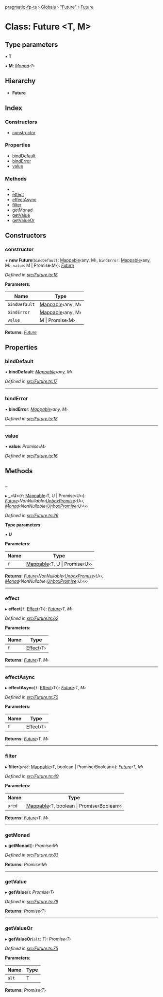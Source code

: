 [pragmatic-fp-ts](../README.md) › [Globals](../globals.md) › ["Future"](../modules/_future_.md) › [Future](_future_.future.md)

# Class: Future <**T, M**>

## Type parameters

▪ **T**

▪ **M**: *[Monad](_types_.monad.md)‹T›*

## Hierarchy

* **Future**

## Index

### Constructors

* [constructor](_future_.future.md#constructor)

### Properties

* [bindDefault](_future_.future.md#binddefault)
* [bindError](_future_.future.md#binderror)
* [value](_future_.future.md#value)

### Methods

* [_](_future_.future.md#_)
* [effect](_future_.future.md#effect)
* [effectAsync](_future_.future.md#effectasync)
* [filter](_future_.future.md#filter)
* [getMonad](_future_.future.md#getmonad)
* [getValue](_future_.future.md#getvalue)
* [getValueOr](_future_.future.md#getvalueor)

## Constructors

###  constructor

\+ **new Future**(`bindDefault`: [Mappable](../modules/_types_.md#mappable)‹any, M›, `bindError`: [Mappable](../modules/_types_.md#mappable)‹any, M›, `value`: M | Promise‹M›): *[Future](_future_.future.md)*

*Defined in [src/Future.ts:18](https://github.com/hermann-p/pragmatic-fp-ts/blob/d79a7fd/src/Future.ts#L18)*

**Parameters:**

Name | Type |
------ | ------ |
`bindDefault` | [Mappable](../modules/_types_.md#mappable)‹any, M› |
`bindError` | [Mappable](../modules/_types_.md#mappable)‹any, M› |
`value` | M &#124; Promise‹M› |

**Returns:** *[Future](_future_.future.md)*

## Properties

###  bindDefault

• **bindDefault**: *[Mappable](../modules/_types_.md#mappable)‹any, M›*

*Defined in [src/Future.ts:17](https://github.com/hermann-p/pragmatic-fp-ts/blob/d79a7fd/src/Future.ts#L17)*

___

###  bindError

• **bindError**: *[Mappable](../modules/_types_.md#mappable)‹any, M›*

*Defined in [src/Future.ts:18](https://github.com/hermann-p/pragmatic-fp-ts/blob/d79a7fd/src/Future.ts#L18)*

___

###  value

• **value**: *Promise‹M›*

*Defined in [src/Future.ts:16](https://github.com/hermann-p/pragmatic-fp-ts/blob/d79a7fd/src/Future.ts#L16)*

## Methods

###  _

▸ **_**<**U**>(`f`: [Mappable](../modules/_types_.md#mappable)‹T, U | Promise‹U››): *[Future](_future_.future.md)‹NonNullable‹[UnboxPromise](../modules/_types_.md#unboxpromise)‹U››, [Monad](_types_.monad.md)‹NonNullable‹[UnboxPromise](../modules/_types_.md#unboxpromise)‹U››››*

*Defined in [src/Future.ts:26](https://github.com/hermann-p/pragmatic-fp-ts/blob/d79a7fd/src/Future.ts#L26)*

**Type parameters:**

▪ **U**

**Parameters:**

Name | Type |
------ | ------ |
`f` | [Mappable](../modules/_types_.md#mappable)‹T, U &#124; Promise‹U›› |

**Returns:** *[Future](_future_.future.md)‹NonNullable‹[UnboxPromise](../modules/_types_.md#unboxpromise)‹U››, [Monad](_types_.monad.md)‹NonNullable‹[UnboxPromise](../modules/_types_.md#unboxpromise)‹U››››*

___

###  effect

▸ **effect**(`f`: [Effect](../modules/_types_.md#effect)‹T›): *[Future](_future_.future.md)‹T, M›*

*Defined in [src/Future.ts:62](https://github.com/hermann-p/pragmatic-fp-ts/blob/d79a7fd/src/Future.ts#L62)*

**Parameters:**

Name | Type |
------ | ------ |
`f` | [Effect](../modules/_types_.md#effect)‹T› |

**Returns:** *[Future](_future_.future.md)‹T, M›*

___

###  effectAsync

▸ **effectAsync**(`f`: [Effect](../modules/_types_.md#effect)‹T›): *[Future](_future_.future.md)‹T, M›*

*Defined in [src/Future.ts:70](https://github.com/hermann-p/pragmatic-fp-ts/blob/d79a7fd/src/Future.ts#L70)*

**Parameters:**

Name | Type |
------ | ------ |
`f` | [Effect](../modules/_types_.md#effect)‹T› |

**Returns:** *[Future](_future_.future.md)‹T, M›*

___

###  filter

▸ **filter**(`pred`: [Mappable](../modules/_types_.md#mappable)‹T, boolean | Promise‹Boolean››): *[Future](_future_.future.md)‹T, M›*

*Defined in [src/Future.ts:49](https://github.com/hermann-p/pragmatic-fp-ts/blob/d79a7fd/src/Future.ts#L49)*

**Parameters:**

Name | Type |
------ | ------ |
`pred` | [Mappable](../modules/_types_.md#mappable)‹T, boolean &#124; Promise‹Boolean›› |

**Returns:** *[Future](_future_.future.md)‹T, M›*

___

###  getMonad

▸ **getMonad**(): *Promise‹M›*

*Defined in [src/Future.ts:83](https://github.com/hermann-p/pragmatic-fp-ts/blob/d79a7fd/src/Future.ts#L83)*

**Returns:** *Promise‹M›*

___

###  getValue

▸ **getValue**(): *Promise‹T›*

*Defined in [src/Future.ts:79](https://github.com/hermann-p/pragmatic-fp-ts/blob/d79a7fd/src/Future.ts#L79)*

**Returns:** *Promise‹T›*

___

###  getValueOr

▸ **getValueOr**(`alt`: T): *Promise‹T›*

*Defined in [src/Future.ts:75](https://github.com/hermann-p/pragmatic-fp-ts/blob/d79a7fd/src/Future.ts#L75)*

**Parameters:**

Name | Type |
------ | ------ |
`alt` | T |

**Returns:** *Promise‹T›*
